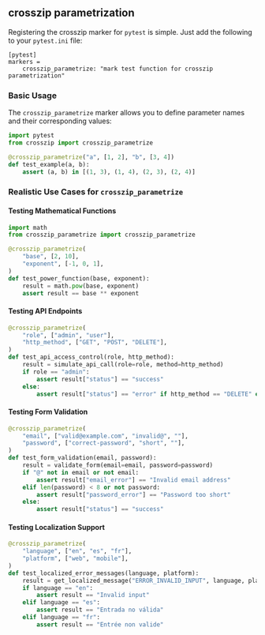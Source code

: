 ## crosszip parametrization

Registering the crosszip marker for `pytest` is simple.
Just add the following to your `pytest.ini` file:

```
[pytest]
markers =
    crosszip_parametrize: "mark test function for crosszip parametrization"
```

### Basic Usage

The `crosszip_parametrize` marker allows you to define parameter names and their corresponding values:

```python
import pytest
from crosszip import crosszip_parametrize

@crosszip_parametrize("a", [1, 2], "b", [3, 4])
def test_example(a, b):
    assert (a, b) in [(1, 3), (1, 4), (2, 3), (2, 4)]
```

### Realistic Use Cases for `crosszip_parametrize`

#### Testing Mathematical Functions

```python
import math
from crosszip_parametrize import crosszip_parametrize

@crosszip_parametrize(
    "base", [2, 10],
    "exponent", [-1, 0, 1],
)
def test_power_function(base, exponent):
    result = math.pow(base, exponent)
    assert result == base ** exponent
```

#### Testing API Endpoints

```python
@crosszip_parametrize(
    "role", ["admin", "user"],
    "http_method", ["GET", "POST", "DELETE"],
)
def test_api_access_control(role, http_method):
    result = simulate_api_call(role=role, method=http_method)
    if role == "admin":
        assert result["status"] == "success"
    else:
        assert result["status"] == "error" if http_method == "DELETE" else "success"
```

#### Testing Form Validation

```python
@crosszip_parametrize(
    "email", ["valid@example.com", "invalid@", ""],
    "password", ["correct-password", "short", ""],
)
def test_form_validation(email, password):
    result = validate_form(email=email, password=password)
    if "@" not in email or not email:
        assert result["email_error"] == "Invalid email address"
    elif len(password) < 8 or not password:
        assert result["password_error"] == "Password too short"
    else:
        assert result["status"] == "success"
```

#### Testing Localization Support

```python
@crosszip_parametrize(
    "language", ["en", "es", "fr"],
    "platform", ["web", "mobile"],
)
def test_localized_error_messages(language, platform):
    result = get_localized_message("ERROR_INVALID_INPUT", language, platform)
    if language == "en":
        assert result == "Invalid input"
    elif language == "es":
        assert result == "Entrada no válida"
    elif language == "fr":
        assert result == "Entrée non valide"
```
